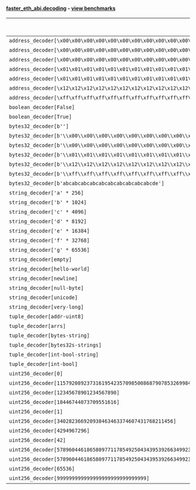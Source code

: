 #### [faster_eth_abi.decoding](https://github.com/BobTheBuidler/faster-eth-abi/blob/master/faster_eth_abi/decoding.py) - [view benchmarks](https://github.com/BobTheBuidler/faster-eth-abi/blob/master/benchmarks/test_decoding_benchmarks.py)

| Function | Reference Mean | Faster Mean | % Change | Speedup (%) | x Faster | Faster |
|----------|---------------|-------------|----------|-------------|----------|--------|
| `address_decoder[\x00\x00\x00\x00\x00\x00\x00\x00\x00\x00\x00\x00\x00\x00\x00\x00\x00\x00\x00\x00]` | 0.0016943911480922485 | 0.000963050742031548 | 43.16% | 75.94% | 1.76x | ✅ |
| `address_decoder[\x00\x00\x00\x00\x00\x00\x00\x00\x00\x00\x00\x00\x00\x00\x00\x00\x00\x00\x00\x01]` | 0.0016931524462577194 | 0.0009654407344335395 | 42.98% | 75.38% | 1.75x | ✅ |
| `address_decoder[\x00\x00\x00\x00\x00\x00\x00\x00\x00\x00\x00\x00\x00\x00\x00\x00\x00\x00\x00\x02]` | 0.001684013850842363 | 0.0009439573252742261 | 43.95% | 78.40% | 1.78x | ✅ |
| `address_decoder[\x01\x01\x01\x01\x01\x01\x01\x01\x01\x01\x01\x01\x01\x01\x01\x01\x01\x01\x01\x00]` | 0.0016808159893711722 | 0.0009640769800645568 | 42.64% | 74.34% | 1.74x | ✅ |
| `address_decoder[\x01\x01\x01\x01\x01\x01\x01\x01\x01\x01\x01\x01\x01\x01\x01\x01\x01\x01\x01\x01]` | 0.001693196720937201 | 0.0009632360050027273 | 43.11% | 75.78% | 1.76x | ✅ |
| `address_decoder[\x12\x12\x12\x12\x12\x12\x12\x12\x12\x12\x12\x12\x12\x12\x12\x12\x12\x12\x12\x12]` | 0.001675707684690276 | 0.0009565266792476222 | 42.92% | 75.19% | 1.75x | ✅ |
| `address_decoder[\xff\xff\xff\xff\xff\xff\xff\xff\xff\xff\xff\xff\xff\xff\xff\xff\xff\xff\xff\xff]` | 0.0017060380558505458 | 0.0009703923703343109 | 43.12% | 75.81% | 1.76x | ✅ |
| `boolean_decoder[False]` | 0.0009074775120337758 | 0.0006513267811645596 | 28.23% | 39.33% | 1.39x | ✅ |
| `boolean_decoder[True]` | 0.0009044199691236128 | 0.0006547661184413301 | 27.60% | 38.13% | 1.38x | ✅ |
| `bytes32_decoder[b'']` | 0.0008987955654600166 | 0.0006400519378791279 | 28.79% | 40.43% | 1.40x | ✅ |
| `bytes32_decoder[b'\\x00\\x00\\x00\\x00\\x00\\x00\\x00\\x00\\x00\\x00\\x00\\x00\\x00\\x00\\x00\\x00']` | 0.0008982145166801075 | 0.0006389828363229396 | 28.86% | 40.57% | 1.41x | ✅ |
| `bytes32_decoder[b'\\x00\\x00\\x00\\x00\\x00\\x00\\x00\\x00\\x00\\x00\\x00\\x00\\x00\\x00\\x00\\x00\\x00\\x00\\x00\\x00\\x00\\x00\\x00\\x00\\x00\\x00\\x00\\x00\\x00\\x00\\x00\\x00']` | 0.0008997468479658663 | 0.0006422932630975768 | 28.61% | 40.08% | 1.40x | ✅ |
| `bytes32_decoder[b'\\x01\\x01\\x01\\x01\\x01\\x01\\x01\\x01\\x01\\x01\\x01\\x01\\x01\\x01\\x01\\x01\\x01\\x01\\x01\\x01\\x01\\x01\\x01\\x01\\x01\\x01\\x01\\x01\\x01\\x01\\x01\\x01']` | 0.000899945729748213 | 0.0006407164786537137 | 28.80% | 40.46% | 1.40x | ✅ |
| `bytes32_decoder[b'\\x12\\x12\\x12\\x12\\x12\\x12\\x12\\x12\\x12\\x12\\x12\\x12\\x12\\x12\\x12\\x12\\x12\\x12\\x12\\x12\\x12\\x12\\x12\\x12\\x12\\x12\\x12\\x12\\x12\\x12\\x12\\x12']` | 0.0008955567319470359 | 0.0006549718856234581 | 26.86% | 36.73% | 1.37x | ✅ |
| `bytes32_decoder[b'\\xff\\xff\\xff\\xff\\xff\\xff\\xff\\xff\\xff\\xff\\xff\\xff\\xff\\xff\\xff\\xff\\xff\\xff\\xff\\xff\\xff\\xff\\xff\\xff\\xff\\xff\\xff\\xff\\xff\\xff\\xff\\xff']` | 0.0009014940568287481 | 0.0006401111283514148 | 28.99% | 40.83% | 1.41x | ✅ |
| `bytes32_decoder[b'abcabcabcabcabcabcabcabcabcabcde']` | 0.0008980186340175234 | 0.0006410689612247197 | 28.61% | 40.08% | 1.40x | ✅ |
| `string_decoder['a' * 256]` | 0.001497549878318146 | 0.0010968275602632868 | 26.76% | 36.53% | 1.37x | ✅ |
| `string_decoder['b' * 1024]` | 0.0015411328465288329 | 0.001119140378461507 | 27.38% | 37.71% | 1.38x | ✅ |
| `string_decoder['c' * 4096]` | 0.0015768091583428638 | 0.001162789809118398 | 26.26% | 35.61% | 1.36x | ✅ |
| `string_decoder['d' * 8192]` | 0.0016342643373123693 | 0.0012129737069201682 | 25.78% | 34.73% | 1.35x | ✅ |
| `string_decoder['e' * 16384]` | 0.0017490274036514495 | 0.0013410231267091536 | 23.33% | 30.42% | 1.30x | ✅ |
| `string_decoder['f' * 32768]` | 0.002050472723899672 | 0.0014947657257411873 | 27.10% | 37.18% | 1.37x | ✅ |
| `string_decoder['g' * 65536]` | 0.002426300469537429 | 0.002203327951607911 | 9.19% | 10.12% | 1.10x | ✅ |
| `string_decoder[empty]` | 0.0014832782559114055 | 0.001067101740400956 | 28.06% | 39.00% | 1.39x | ✅ |
| `string_decoder[hello-world]` | 0.0014975366571412625 | 0.0010819705045994324 | 27.75% | 38.41% | 1.38x | ✅ |
| `string_decoder[newline]` | 0.0015050447217761205 | 0.0010815452511209792 | 28.14% | 39.16% | 1.39x | ✅ |
| `string_decoder[null-byte]` | 0.00150190613734479 | 0.0010787392975422129 | 28.18% | 39.23% | 1.39x | ✅ |
| `string_decoder[unicode]` | 0.0015258446964756345 | 0.0011008370434647868 | 27.85% | 38.61% | 1.39x | ✅ |
| `string_decoder[very-long]` | 0.0029515078633297284 | 0.0023746748083537973 | 19.54% | 24.29% | 1.24x | ✅ |
| `tuple_decoder[addr-uint8]` | 0.0021258554471826887 | 0.0013432945211271018 | 36.81% | 58.26% | 1.58x | ✅ |
| `tuple_decoder[arrs]` | 0.002621110210957465 | 0.0024230307950006136 | 7.56% | 8.17% | 1.08x | ✅ |
| `tuple_decoder[bytes-string]` | 0.0018549464872868778 | 0.001384975887906401 | 25.34% | 33.93% | 1.34x | ✅ |
| `tuple_decoder[bytes32s-strings]` | 0.0036810551136196327 | 0.0032056549442578946 | 12.91% | 14.83% | 1.15x | ✅ |
| `tuple_decoder[int-bool-string]` | 0.0024392041671017725 | 0.0018851096143094822 | 22.72% | 29.39% | 1.29x | ✅ |
| `tuple_decoder[int-bool]` | 0.0012997768605297704 | 0.001011141198485163 | 22.21% | 28.55% | 1.29x | ✅ |
| `uint256_decoder[0]` | 0.0009339899361090716 | 0.0006915815259273325 | 25.95% | 35.05% | 1.35x | ✅ |
| `uint256_decoder[115792089237316195423570985008687907853269984665640564039457584007913129639935]` | 0.0009429726590679992 | 0.0006917716948307335 | 26.64% | 36.31% | 1.36x | ✅ |
| `uint256_decoder[12345678901234567890]` | 0.0009432652151308938 | 0.0006873158672419858 | 27.13% | 37.24% | 1.37x | ✅ |
| `uint256_decoder[18446744073709551616]` | 0.00094569731100637 | 0.0006908623166004554 | 26.95% | 36.89% | 1.37x | ✅ |
| `uint256_decoder[1]` | 0.0009401727216190975 | 0.0006844603693781792 | 27.20% | 37.36% | 1.37x | ✅ |
| `uint256_decoder[340282366920938463463374607431768211456]` | 0.0009449407687059145 | 0.0006888718459342753 | 27.10% | 37.17% | 1.37x | ✅ |
| `uint256_decoder[4294967296]` | 0.0009492512031111221 | 0.0006903288165510515 | 27.28% | 37.51% | 1.38x | ✅ |
| `uint256_decoder[42]` | 0.0009482023768686706 | 0.0006822682410988402 | 28.05% | 38.98% | 1.39x | ✅ |
| `uint256_decoder[57896044618658097711785492504343953926634992332820282019728792003956564819967]` | 0.0009478693213501418 | 0.000687130722221737 | 27.51% | 37.95% | 1.38x | ✅ |
| `uint256_decoder[57896044618658097711785492504343953926634992332820282019728792003956564819968]` | 0.0009639184296877892 | 0.0006875380339164304 | 28.67% | 40.20% | 1.40x | ✅ |
| `uint256_decoder[65536]` | 0.0009509640421295032 | 0.0006864612990350301 | 27.81% | 38.53% | 1.39x | ✅ |
| `uint256_decoder[999999999999999999999999999999]` | 0.0009469477559462471 | 0.0007074052964578955 | 25.30% | 33.86% | 1.34x | ✅ |
